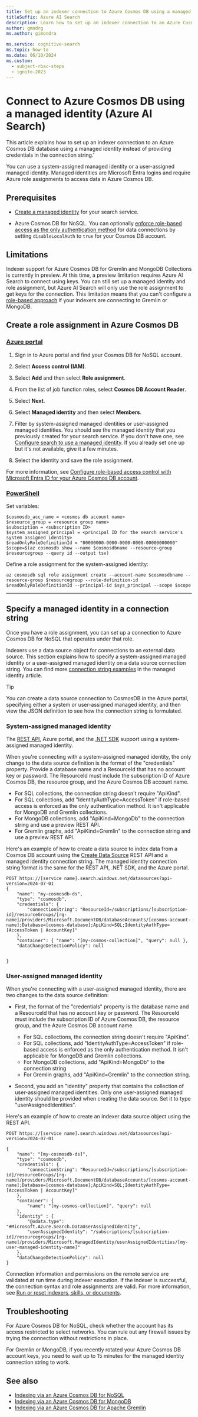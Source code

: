 ```yaml
---
title: Set up an indexer connection to Azure Cosmos DB using a managed identity
titleSuffix: Azure AI Search
description: Learn how to set up an indexer connection to an Azure Cosmos DB account using a managed identity.
author: gmndrg
ms.author: gimondra

ms.service: cognitive-search
ms.topic: how-to
ms.date: 06/10/2024
ms.custom:
  - subject-rbac-steps
  - ignite-2023
---
```


# Connect to Azure Cosmos DB using a managed identity (Azure AI Search)

This article explains how to set up an indexer connection to an Azure Cosmos DB database using a managed identity instead of providing credentials in the connection string.'

You can use a system-assigned managed identity or a user-assigned managed identity. Managed identities are Microsoft Entra logins and require Azure role assignments to access data in Azure Cosmos DB. 

## Prerequisites

* [Create a managed identity](search-howto-managed-identities-data-sources.md) for your search service.

* Azure Cosmos DB for NoSQL. You can optionally [enforce role-based access as the only authentication method](/azure/cosmos-db/how-to-setup-rbac#disable-local-auth) for data connections by setting `disableLocalAuth` to `true` for your Cosmos DB account.

## Limitations

Indexer support for Azure Cosmos DB for Gremlin and MongoDB Collections is currently in preview. At this time, a preview limitation requires Azure AI Search to connect using keys. You can still set up a managed identity and role assignment, but Azure AI Search will only use the role assignment to get keys for the connection. This limitation means that you can't configure a [role-based approach](/azure/cosmos-db/how-to-setup-rbac#disable-local-auth) if your indexers are connecting to Gremlin or MongoDB.

## Create a role assignment in Azure Cosmos DB

### [**Azure portal**](#tab/portal)

1. Sign in to Azure portal and find your Cosmos DB for NoSQL account.

1. Select **Access control (IAM)**.

1. Select **Add** and then select **Role assignment**.

1. From the list of job function roles, select **Cosmos DB Account Reader**.

1. Select **Next**.

1. Select **Managed identity** and then select **Members**.

1. Filter by system-assigned managed identities or user-assigned managed identities. You should see the managed identity that you previously created for your search service. If you don't have one, see [Configure search to use a managed identity](search-howto-managed-identities-data-sources.md). If you already set one up but it's not available, give it a few minutes.

1. Select the identity and save the role assignment.

For more information, see [Configure role-based access control with Microsoft Entra ID for your Azure Cosmos DB account](/azure/cosmos-db/how-to-setup-rbac).

### [**PowerShell**](#tab/powershell)

Set variables:

```azurepowershell
$cosmosdb_acc_name = <cosmos db account name>
$resource_group = <resource group name>
$subsciption = <subscription ID>
$system_assigned_principal = <principal ID for the search service's system assigned identity>
$readOnlyRoleDefinitionId = "00000000-0000-0000-0000-00000000000"
$scope=$(az cosmosdb show --name $cosmosdbname --resource-group $resourcegroup --query id --output tsv)
```

Define a role assignment for the system-assigned identity:

```azurepowershell
az cosmosdb sql role assignment create --account-name $cosmosdbname --resource-group $resourcegroup --role-definition-id $readOnlyRoleDefinitionId --principal-id $sys_principal --scope $scope
```

---

## Specify a managed identity in a connection string

Once you have a role assignment, you can set up a connection to Azure Cosmos DB for NoSQL that operates under that role.

Indexers use a data source object for connections to an external data source. This section explains how to specify a system-assigned managed identity or a user-assigned managed identity on a data source connection string. You can find more [connection string examples](search-howto-managed-identities-data-sources.md#connection-string-examples) in the managed identity article.

> [!TIP]
> You can create a data source connection to CosmosDB in the Azure portal, specifying either a system or user-assigned managed identity, and then view the JSON definition to see how the connection string is formulated.

### System-assigned managed identity

The [REST API](/rest/api/searchservice/data-sources/create), Azure portal, and the [.NET SDK](/dotnet/api/azure.search.documents.indexes.models.searchindexerdatasourceconnection) support using a system-assigned managed identity. 

When you're connecting with a system-assigned managed identity, the only change to the data source definition is the format of the "credentials" property. Provide a database name and a ResourceId that has no account key or password. The ResourceId must include the subscription ID of Azure Cosmos DB, the resource group, and the Azure Cosmos DB account name.

* For SQL collections, the connection string doesn't require "ApiKind". 
* For SQL collections, add "IdentityAuthType=AccessToken" if role-based access is enforced as the only authentication method. It isn't applicable for MongoDB and Gremlin collections.
* For MongoDB collections, add "ApiKind=MongoDb" to the connection string and use a preview REST API.
* For Gremlin graphs, add "ApiKind=Gremlin" to the connection string and use a preview REST API.

Here's an example of how to create a data source to index data from a Cosmos DB account using the [Create Data Source](/rest/api/searchservice/data-sources/create) REST API and a managed identity connection string. The managed identity connection string format is the same for the REST API, .NET SDK, and the Azure portal.

```http
POST https://[service name].search.windows.net/datasources?api-version=2024-07-01
{
    "name": "my-cosmosdb-ds",
    "type": "cosmosdb",
    "credentials": {
        "connectionString": "ResourceId=/subscriptions/[subscription-id]/resourceGroups/[rg-name]/providers/Microsoft.DocumentDB/databaseAccounts/[cosmos-account-name];Database=[cosmos-database];ApiKind=SQL;IdentityAuthType=[AccessToken | AccountKey]"
    },
    "container": { "name": "[my-cosmos-collection]", "query": null },
    "dataChangeDetectionPolicy": null

 
}
```

### User-assigned managed identity

When you're connecting with a user-assigned managed identity, there are two changes to the data source definition:

* First, the format of the "credentials" property is the database name and a ResourceId that has no account key or password. The ResourceId must include the subscription ID of Azure Cosmos DB, the resource group, and the Azure Cosmos DB account name.

  * For SQL collections, the connection string doesn't require "ApiKind". 
  * For SQL collections, add "IdentityAuthType=AccessToken" if role-based access is enforced as the only authentication method. It isn't applicable for MongoDB and Gremlin collections.
  * For MongoDB collections, add "ApiKind=MongoDb" to the connection string
  * For Gremlin graphs, add "ApiKind=Gremlin" to the connection string.

* Second, you add an "identity" property that contains the collection of user-assigned managed identities. Only one user-assigned managed identity should be provided when creating the data source. Set it to type "userAssignedIdentities".

Here's an example of how to create an indexer data source object using the REST API.

```http
POST https://[service name].search.windows.net/datasources?api-version=2024-07-01

{
    "name": "[my-cosmosdb-ds]",
    "type": "cosmosdb",
    "credentials": {
        "connectionString": "ResourceId=/subscriptions/[subscription-id]/resourceGroups/[rg-name]/providers/Microsoft.DocumentDB/databaseAccounts/[cosmos-account-name];Database=[cosmos-database];ApiKind=SQL;IdentityAuthType=[AccessToken | AccountKey]"
    },
    "container": { 
        "name": "[my-cosmos-collection]", "query": null 
    },
    "identity" : { 
        "@odata.type": "#Microsoft.Azure.Search.DataUserAssignedIdentity",
        "userAssignedIdentity": "/subscriptions/[subscription-id]/resourcegroups/[rg-name]/providers/Microsoft.ManagedIdentity/userAssignedIdentities/[my-user-managed-identity-name]" 
    },
    "dataChangeDetectionPolicy": null
}
```

Connection information and permissions on the remote service are validated at run time during indexer execution. If the indexer is successful, the connection syntax and role assignments are valid. For more information, see [Run or reset indexers, skills, or documents](search-howto-run-reset-indexers.md).

## Troubleshooting

For Azure Cosmos DB for NoSQL, check whether the account has its access restricted to select networks. You can rule out any firewall issues by trying the connection without restrictions in place.

For Gremlin or MongoDB, if you recently rotated your Azure Cosmos DB account keys, you need to wait up to 15 minutes for the managed identity connection string to work.

## See also

* [Indexing via an Azure Cosmos DB for NoSQL](search-howto-index-cosmosdb.md)
* [Indexing via an Azure Cosmos DB for MongoDB](search-howto-index-cosmosdb-mongodb.md)
* [Indexing via an Azure Cosmos DB for Apache Gremlin](search-howto-index-cosmosdb-gremlin.md)
